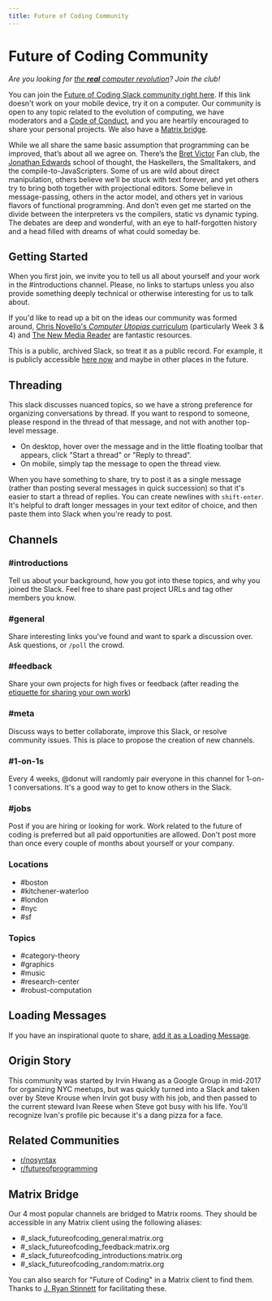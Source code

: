 ```yaml
---
title: Future of Coding Community
---
```


# Future of Coding Community

_Are you looking for [the **real** computer revolution](https://www.youtube.com/watch?v=aYT2se94eU0)? Join the club!_

You can join the [Future of Coding Slack community right here](https://join.slack.com/t/futureofcoding/shared_invite/zt-8vhwkhg2-rKZkVYJRKTwLbumJWVNaSw). If this link doesn't work on your mobile device, try it on a computer. Our community is open to any topic related to the evolution of computing, we have moderators and a [Code of Conduct](https://github.com/futureofcoding/code-of-conduct), and you are heartily encouraged to share your personal projects. We also have a [Matrix bridge](#matrix-bridge).

While we all share the same basic assumption that programming can be improved, that’s about all we agree on. There’s the [Bret Victor](http://worrydream.com) Fan club, the [Jonathan Edwards](https://alarmingdevelopment.org) school of thought, the Haskellers, the Smalltakers, and the compile-to-JavaScripters. Some of us are wild about direct manipulation, others believe we’ll be stuck with text forever, and yet others try to bring both together with projectional editors. Some believe in message-passing, others in the actor model, and others yet in various flavors of functional programming. And don’t even get me started on the divide between the interpreters vs the compilers, static vs dynamic typing. The debates are deep and wonderful, with an eye to half-forgotten history and a head filled with dreams of what could someday be.

## Getting Started

When you first join, we invite you to tell us all about yourself and your work in the #introductions channel. Please, no links to startups unless you also provide something deeply technical or otherwise interesting for us to talk about.

If you'd like to read up a bit on the ideas our community was formed around, [Chris Novello's _Computer Utopias_ curriculum](http://chrisnovello.com/teaching/risd/computer-utopias/) (particularly Week 3 & 4) and [The New Media Reader](https://mitpress.mit.edu/books/new-media-reader) are fantastic resources.

This is a public, archived Slack, so treat it as a public record. For example, it is publicly accessible [here now](https://observablehq.com/@stevekrouse/future-of-coding-slack-search) and maybe in other places in the future.

## Threading

This slack discusses nuanced topics, so we have a strong preference for organizing conversations by thread. If you want to respond to someone, please respond in the thread of that message, and not with another top-level message.

- On desktop, hover over the message and in the little floating toolbar that appears, click "Start a thread" or "Reply to thread".
- On mobile, simply tap the message to open the thread view.

When you have something to share, try to post it as a single message (rather than posting several messages in quick succession) so that it's easier to start a thread of replies. You can create newlines with `shift-enter`. It's helpful to draft longer messages in your text editor of choice, and then paste them into Slack when you're ready to post.

## Channels

### #introductions

Tell us about your background, how you got into these topics, and why you joined the Slack. Feel free to share past project URLs and tag other members you know.

### #general

Share interesting links you've found and want to spark a discussion over. Ask questions, or `/poll` the crowd.

### #feedback

Share your own projects for high fives or feedback (after reading the [etiquette for sharing your own work](#sharing-your-own-work))

### #meta

Discuss ways to better collaborate, improve this Slack, or resolve community issues. This is place to propose the creation of new channels.

### #1-on-1s

Every 4 weeks, @donut will randomly pair everyone in this channel for 1-on-1 conversations. It's a good way to get to know others in the Slack.

### #jobs

Post if you are hiring or looking for work. Work related to the future of coding is preferred but all paid opportunities are allowed. Don't post more than once every couple of months about yourself or your company.

### Locations

- #boston
- #kitchener-waterloo
- #london
- #nyc
- #sf

### Topics

- #category-theory
- #graphics
- #music
- #research-center
- #robust-computation

## Loading Messages

If you have an inspirational quote to share, [add it as a Loading Message](https://get.slack.help/hc/en-us/articles/115005045646-Customise-loading-messages).

## Origin Story

This community was started by Irvin Hwang as a Google Group in mid-2017 for organizing NYC meetups, but was quickly turned into a Slack and taken over by Steve Krouse when Irvin got busy with his job, and then passed to the current steward Ivan Reese when Steve got busy with his life. You'll recognize Ivan's profile pic because it's a dang pizza for a face.

## Related Communities

- [r/nosyntax](https://www.reddit.com/r/nosyntax/)
- [r/futureofprogramming](https://www.reddit.com/r/futureofprogramming)

## Matrix Bridge
Our 4 most popular channels are bridged to Matrix rooms. They should be accessible in any Matrix client using the following aliases:

* #_slack_futureofcoding_general:matrix.org
* #_slack_futureofcoding_feedback:matrix.org
* #_slack_futureofcoding_introductions:matrix.org
* #_slack_futureofcoding_random:matrix.org

You can also search for "Future of Coding" in a Matrix client to find them. Thanks to [J. Ryan Stinnett](https://twitter.com/jryans) for facilitating these.
